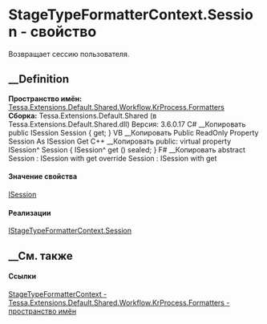 # StageTypeFormatterContext.Session - свойство
Возвращает сессию пользователя.
## __Definition
 **Пространство имён:**
[Tessa.Extensions.Default.Shared.Workflow.KrProcess.Formatters](N_Tessa_Extensions_Default_Shared_Workflow_KrProcess_Formatters.htm)  
 **Сборка:** Tessa.Extensions.Default.Shared (в
Tessa.Extensions.Default.Shared.dll) Версия: 3.6.0.17
C# __Копировать
     public ISession Session { get; }
VB __Копировать
     Public ReadOnly Property Session As ISession
    	Get
C++ __Копировать
     public:
    virtual property ISession^ Session {
    	ISession^ get () sealed;
    }
F# __Копировать
     abstract Session : ISession with get
    override Session : ISession with get
#### Значение свойства
[ISession](T_Tessa_Platform_Runtime_ISession.htm)
#### Реализации
[IStageTypeFormatterContext.Session](P_Tessa_Extensions_Default_Shared_Workflow_KrProcess_Formatters_IStageTypeFormatterContext_Session.htm)  
##  __См. также
#### Ссылки
[StageTypeFormatterContext -
](T_Tessa_Extensions_Default_Shared_Workflow_KrProcess_Formatters_StageTypeFormatterContext.htm)
[Tessa.Extensions.Default.Shared.Workflow.KrProcess.Formatters - пространство
имён](N_Tessa_Extensions_Default_Shared_Workflow_KrProcess_Formatters.htm)
